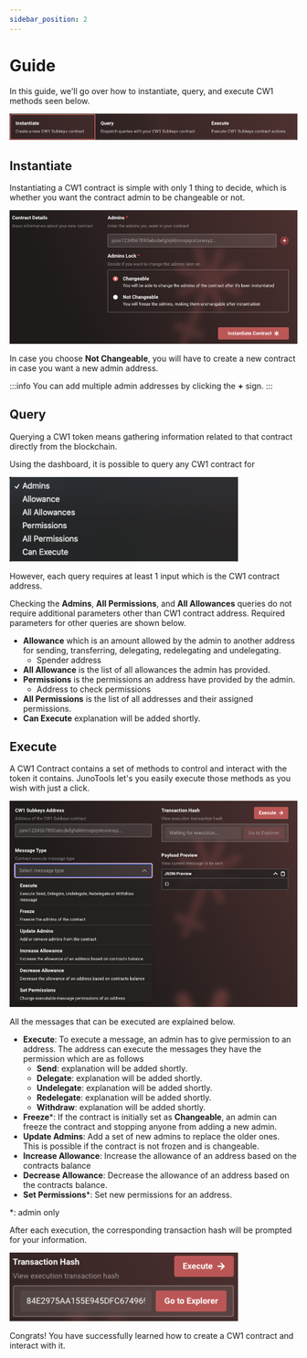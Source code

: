 ```yaml
---
sidebar_position: 2
---
```


# Guide

In this guide, we'll go over how to instantiate, query, and execute CW1 methods seen below.

![](/img/cw-1/methods.png)

## Instantiate

Instantiating a CW1 contract is simple with only 1 thing to decide, which is whether you want the contract admin to be changeable or not.

![](/img/cw-1/cw-1-instantiate.png)

In case you choose **Not Changeable**, you will have to create a new contract in case you want a new admin address.

:::info
You can add multiple admin addresses by clicking the **+** sign.
:::

## Query
Querying a CW1 token means gathering information related to that contract directly from the blockchain.

Using the dashboard, it is possible to query any CW1 contract for

<img src="/img/cw-1/queries.png" width="400" />

However, each query requires at least 1 input which is the CW1 contract address. 

Checking the **Admins**, **All Permissions**, and **All Allowances** queries do not require additional parameters other than CW1 contract address. Required parameters for other queries are shown below.

- **Allowance** which is an amount allowed by the admin to another address for sending, transferring, delegating, redelegating and undelegating.
  - Spender address
- **All Allowance** is the list of all allowances the admin has provided.
- **Permissions** is the permissions an address have provided by the admin.
  - Address to check permissions
- **All Permissions** is the list of all addresses and their assigned permissions.
- **Can Execute** explanation will be added shortly.

## Execute
A CW1 Contract contains a set of methods to control and interact with the token it contains. JunoTools let's you easily execute those methods as you wish with just a click.

![](/img/cw-1/execute.png)

All the messages that can be executed are explained below.

- **Execute**: To execute a message, an admin has to give permission to an address. The address can execute the messages they have the permission which are as follows
  - **Send**: explanation will be added shortly.
  - **Delegate**: explanation will be added shortly.
  - **Undelegate**: explanation will be added shortly.
  - **Redelegate**: explanation will be added shortly.
  - **Withdraw**: explanation will be added shortly.
- **Freeze***: If the contract is initially set as **Changeable**, an admin can freeze the contract and stopping anyone from adding a new admin.
- **Update Admins**: Add a set of new admins to replace the older ones. This is possible if the contract is not frozen and is changeable.
- **Increase Allowance**: Increase the allowance of an address based on the contracts balance
- **Decrease Allowance**: Decrease the allowance of an address based on the contracts balance.
- **Set Permissions***: Set new permissions for an address.

*: admin only

After each execution, the corresponding transaction hash will be prompted for your information.

<img src="/img/cw-1/tx-hash.png" width="400" />

Congrats! You have successfully learned how to create a CW1 contract and interact with it.